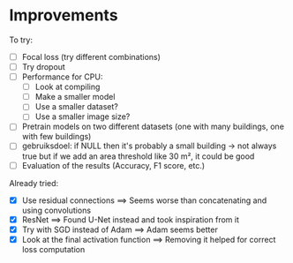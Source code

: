 # Improvements

To try:

- [ ] Focal loss (try different combinations)
- [ ] Try dropout
- [ ] Performance for CPU:
  - [ ] Look at compiling
  - [ ] Make a smaller model
  - [ ] Use a smaller dataset?
  - [ ] Use a smaller image size?
- [ ] Pretrain models on two different datasets (one with many buildings, one with few buildings)
- [ ] gebruiksdoel: if NULL then it's probably a small building -> not always true but if we add an area threshold like 30 m², it could be good
- [ ] Evaluation of the results (Accuracy, F1 score, etc.)

Already tried:

- [x] Use residual connections ==> Seems worse than concatenating and using convolutions
- [x] ResNet ==> Found U-Net instead and took inspiration from it
- [x] Try with SGD instead of Adam ==> Adam seems better
- [x] Look at the final activation function ==> Removing it helped for correct loss computation
